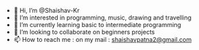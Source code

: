 - 👋 Hi, I’m @Shaishav-Kr
- 👀 I’m interested in programming, music, drawing and travelling
- 🌱 I’m currently learning basic to intermediate programming
- 💞️ I’m looking to collaborate on beginners projects
- 📫 How to reach me : on my mail : shaishavpatna2@gmail.com
